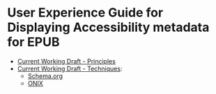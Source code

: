 # User Experience Guide for Displaying Accessibility metadata for EPUB
 
* [Current Working Draft - Principles](https://w3c.github.io/publ-a11y/UX-Guide-Metadata/principles/)
* [Current Working Draft - Techniques](https://w3c.github.io/publ-a11y/UX-Guide-Metadata/techniques/):
	* [Schema.org](https://w3c.github.io/publ-a11y/UX-Guide-Metadata/techniques/schema-org.html)
	* [ONIX](https://w3c.github.io/publ-a11y/UX-Guide-Metadata/techniques/onix.html)
